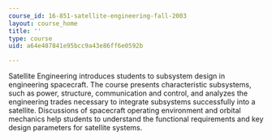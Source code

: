 ```yaml
---
course_id: 16-851-satellite-engineering-fall-2003
layout: course_home
title: ''
type: course
uid: a64e487841e95bcc9a43e86ff6e0592b

---
```

Satellite Engineering introduces students to subsystem design in engineering spacecraft. The course presents characteristic subsystems, such as power, structure, communication and control, and analyzes the engineering trades necessary to integrate subsystems successfully into a satellite. Discussions of spacecraft operating environment and orbital mechanics help students to understand the functional requirements and key design parameters for satellite systems.
